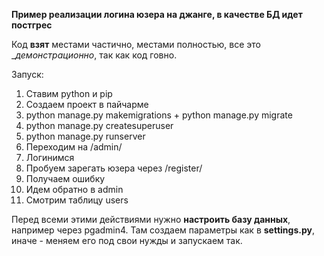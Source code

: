 __Пример реализации логина юзера на джанге, в качестве БД идет постгрес__

Код __взят__ местами частично, местами полностью, все это __демонстрационно_, так как код говно.

Запуск:

1. Ставим python и pip
2. Создаем проект в пайчарме
3. python manage.py makemigrations + python manage.py migrate
4. python manage.py createsuperuser
5. python manage.py runserver
6. Переходим на /admin/
7. Логинимся
8. Пробуем зарегать юзера через /register/
9. Получаем ошибку
10. Идем обратно в admin
11. Смотрим таблицу users

Перед всеми этими действиями нужно __настроить базу данных__, например через pgadmin4. Там создаем параметры как в __settings.py__, иначе - меняем его под свои нужды и запускаем так.
